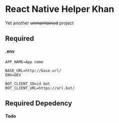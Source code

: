 
# React Native Helper Khan

Yet another ~~unmaintained~~ project
## Required
#### .env

```
APP_NAME=App name

BASE_URL=http://base.url/
ENV=DEV

BOT_CLIENT_ID=id bot
BOT_CLIENT_URL=https://url.bot/
```


## Required Depedency

#### Todo